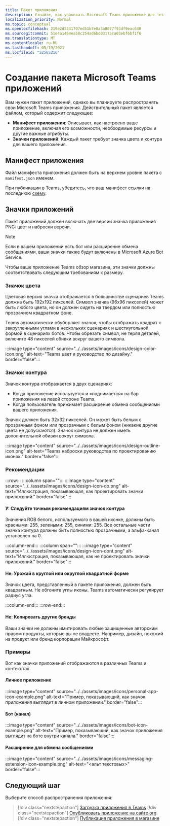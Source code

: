 ```yaml
---
title: Пакет приложения
description: Узнайте, как упаковать Microsoft Teams приложение для тестирования, загрузки и публикации в магазине.
localization_priority: Normal
ms.topic: conceptual
ms.openlocfilehash: 219e2d5341707ed51b7e0a3a8077f93df9eac640
ms.sourcegitcommit: 51e4a1464ea58c254ad6bd0317aca03ebf6bf1f6
ms.translationtype: MT
ms.contentlocale: ru-RU
ms.lasthandoff: 05/19/2021
ms.locfileid: "52565216"
---
```

# <a name="create-a-microsoft-teams-app-package"></a>Создание пакета Microsoft Teams приложений

Вам нужен пакет приложений, однако вы планируете распространять свои Microsoft Teams приложения. Действительный пакет является файлом, который содержит следующее:

* **Манифест приложения**: Описывает, как настроено ваше приложение, включая его возможности, необходимые ресурсы и другие важные атрибуты.
* **Значки приложений**: Каждый пакет требует значка цвета и контура для вашего приложения.

## <a name="app-manifest"></a>Манифест приложения

Файл манифеста приложения должен быть на верхнем уровне пакета с `manifest.json` именем. 

При публикации в Teams, убедитесь, что ваш манифест ссылки на последнюю [схему](~/resources/schema/manifest-schema.md).

## <a name="app-icons"></a>Значки приложений

Пакет приложений должен включать две версии значка приложения PNG: цвет и наброски версии.

> [!Note]
> Если в вашем приложении есть бот или расширение обмена сообщениями, ваши значки также будут включены в Microsoft Azure Bot Service.

Чтобы ваше приложение Teams обзор магазина, эти значки должны соответствовать следующим требованиям к размеру.

### <a name="color-icon"></a>Значок цвета

Цветовая версия значка отображается в большинстве сценариев Teams должна быть 192x192 пикселей. Символ значка (96x96 пикселей) может быть любого цвета, но он должен сидеть на твердом или полностью прозрачном квадратном фоне.

Teams автоматически обуборляет значок, чтобы отображать квадрат с закругленными углами в нескольких сценариях и шестиугольной формой в сценариях ботов. Чтобы обрезать символ, не теряя деталей, включите 48 пикселей обивки вокруг вашего символа.

:::image type="content" source="../../assets/images/icons/design-color-icon.png" alt-text="Teams цвет и руководство по дизайну." border="false":::

### <a name="outline-icon"></a>Значок контура

Значок контура отображается в двух сценариях:

* Когда приложение используется и «поднимается» на бар приложения на левой стороне Teams.
* Когда пользователь прижимает расширение обмена сообщениями вашего приложения.

Значок должен быть 32x32 пикселей. Он может быть белым с прозрачным фоном или прозрачным с белым фоном (никакие другие цвета не допускаются). Значок контура не должен иметь дополнительной обивки вокруг символа.

:::image type="content" source="../../assets/images/icons/design-outline-icon.png" alt-text="Teams наброски руководства по проектированию иконок." border="false":::

### <a name="best-practices"></a>Рекомендации

:::row:::
   :::column span="":::
:::image type="content" source="../../assets/images/icons/design-icon-do.png" alt-text="Иллюстрация, показывающая, как проектировать значки приложений." border="false":::

#### <a name="do-follow-the-precise-outline-icon-guidelines"></a>У: Следуйте точным рекомендациям значок контура

Значения RGB белого, используемого в вашей иконке, должны быть красными: 255, зелеными: 255, синими: 255. Все остальные части значка контура должны быть полностью прозрачными, а альфа-канал установлен на 0.

   :::column-end:::
   :::column span="":::
:::image type="content" source="../../assets/images/icons/design-icon-dont.png" alt-text="Иллюстрация, показывающая, как не проектировать значки приложений." border="false":::

#### <a name="dont-crop-in-a-circular-or-rounded-square-shape"></a>Не: Урожай в круглой или округлой квадратной форме

Значок цвета, представленный в пакете приложения, должен быть квадратным. Не обгоните углы иконы. Teams автоматически регулирует радиус угла.

   :::column-end:::
:::row-end:::

#### <a name="dont-copy-other-brands"></a>Не: Копировать другие бренды

Ваши значки не должны имитировать любые защищенные авторским правом продукты, которые вы не владеете. Например, дизайн, похожий на продукт или бренд корпорации Майкрософт.

### <a name="examples"></a>Примеры

Вот как значки приложений отображаются в различных Teams и контекстах.

#### <a name="personal-app"></a>Личное приложение

:::image type="content" source="../../assets/images/icons/personal-app-icon-example.png" alt-text="Пример, показывающий, как значок приложения выглядит в личном приложении." border="false":::

#### <a name="bot-channel"></a>Бот (канал)

:::image type="content" source="../../assets/images/icons/bot-icon-example.png" alt-text="Пример, показывающий, как значок приложения выглядит на боте внутри канала." border="false":::

#### <a name="messaging-extension"></a>Расширение для обмена сообщениями

:::image type="content" source="../../assets/images/icons/messaging-extension-icon-example.png" alt-text="<альт текстовых>" border="false":::

## <a name="next-step"></a>Следующий шаг

Выберите способ распространения приложения:

> [!div class="nextstepaction"]
> [Загрузка приложения в Teams](~/concepts/deploy-and-publish/apps-upload.md)
> [!div class="nextstepaction"]
> [Опубликовать приложение на сайте org](/MicrosoftTeams/tenant-apps-catalog-teams?toc=/microsoftteams/platform/toc.json&bc=/MicrosoftTeams/breadcrumb/toc.json)
> [!div class="nextstepaction"]
> [Публикация приложения в магазине](~/concepts/deploy-and-publish/appsource/publish.md)
